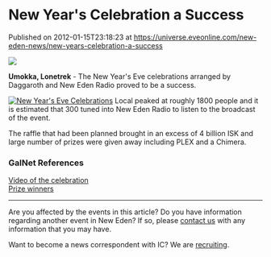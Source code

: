 # New Year's Celebration a Success
Published on 2012-01-15T23:18:23 at https://universe.eveonline.com/new-eden-news/new-years-celebration-a-success

![](http://www.eve-ic.net/media/assets/icarticlebanner.png)  
  
 **Umokka, Lonetrek** \- The New Year's Eve celebrations arranged by Daggaroth and New Eden Radio proved to be a success.   
  
[![New Year's Eve Celebrations](http://www.eve-ic.net/media/articles/4859/newthumb.png)](http://www.eve-ic.net/media/igbd/igbd.php?faction=ic&url=http%3A%2F%2Fwww.eve-ic.net%2Fmedia%2Farticles%2F4859%2Fnew.png) Local peaked at roughly 1800 people and it is estimated that 300 tuned into New Eden Radio to listen to the broadcast of the event.   
  
The raffle that had been planned brought in an excess of 4 billion ISK and large number of prizes were given away including PLEX and a Chimera.

### GalNet References

[Video of the celebration](http://youtu.be/BjaInryYrgw?hd=1)   
[Prize winners](http://forums.newedenradio.com/viewtopic.php?f=46&t=616)

* * *

Are you affected by the events in this article? Do you have information regarding another event in New Eden? If so, please [contact us](http://www.eveonline.com/news.asp?a=submitrp) with any information that you may have.  
  
Want to become a news correspondent with IC? We are [recruiting](http://www.eveonline.com/isd.asp).
